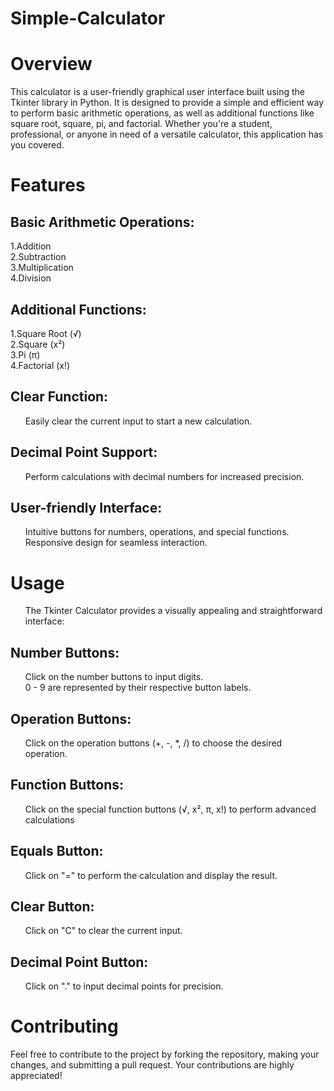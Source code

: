 # Simple-Calculator


<h1>Overview</h1>

This calculator is a user-friendly graphical user interface built using the Tkinter library in Python.
It is designed to provide a simple and efficient way to perform basic arithmetic operations, as well as additional functions
like square root, square, pi, and factorial. Whether you're a student, professional, or anyone in need of a versatile calculator, this application has you covered.

<h1>Features</h1>

<h2>Basic Arithmetic Operations:</h2>


1.Addition<br>
2.Subtraction<br>
3.Multiplication<br>
4.Division<br>

<h2>Additional Functions:</h2>

1.Square Root (√)<br>
2.Square (x²)<br>
3.Pi (π)<br>
4.Factorial (x!)<br>

<h2>Clear Function:</h2>

<ul>Easily clear the current input to start a new calculation.</ul>

<h2>Decimal Point Support:</h2>

<ul>Perform calculations with decimal numbers for increased precision.</ul>

<h2>User-friendly Interface:</h2>

<ul>Intuitive buttons for numbers, operations, and special functions.<br>
Responsive design for seamless interaction.</ul>

<h1>Usage</h1>

<ul>The Tkinter Calculator provides a visually appealing and straightforward interface:</ul>

<h2>Number Buttons:</h2>
<ul>Click on the number buttons to input digits.<br>
0 - 9 are represented by their respective button labels.</ul>

<h2>Operation Buttons:</h2>

<ul>Click on the operation buttons (+, -, *, /) to choose the desired operation.</ul>

<h2>Function Buttons:</h2>

<ul>Click on the special function buttons (√, x², π, x!) to perform advanced calculations</ul>

<h2>Equals Button:</h2>

<ul>Click on "=" to perform the calculation and display the result.</ul>

<h2>Clear Button:</h2>

<ul>Click on "C" to clear the current input.</ul>

<h2>Decimal Point Button:</h2>
<ul>Click on "." to input decimal points for precision.</ul>

<h1>Contributing</h1>

Feel free to contribute to the project by forking the repository, making your changes, and submitting a pull request. Your contributions are highly appreciated!